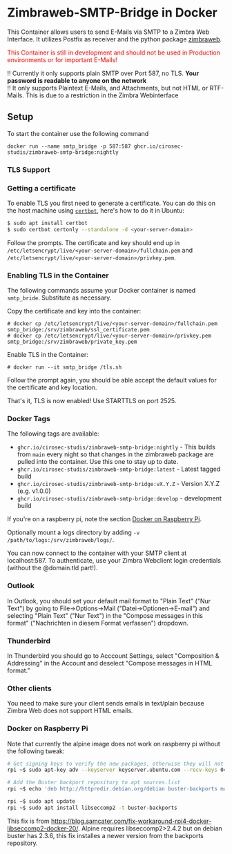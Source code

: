 # Zimbraweb-SMTP-Bridge in Docker

This Container allows users to send E-Mails via SMTP to a Zimbra Web Interface. It utilizes Postfix as receiver and the python package [zimbraweb](https://github.com/cirosec-studis/python-zimbra-web).

<span style="color: red;">This Container is still in development and should not be used in Production environments or for important E-Mails!</span>

‼ Currently it only supports plain SMTP over Port 587, no TLS. **Your password is readable to anyone on the network** <br />
‼ It only supports Plaintext E-Mails, and Attachments, but not HTML or RTF-Mails. This is due to a restriction in the Zimbra Webinterface<br />


## Setup

To start the container use the following command

```
docker run --name smtp_bridge -p 587:587 ghcr.io/cirosec-studis/zimbraweb-smtp-bridge:nightly
```

### TLS Support

### Getting a certificate

To enable TLS you first need to generate a certificate. You can do this on the host machine using [`certbot`](https://certbot.eff.org/), here's how to do it in Ubuntu:

```bash
$ sudo apt install certbot
$ sudo certbot certonly --standalone -d <your-server-domain>
```

Follow the prompts. The certificate and key should end up in `/etc/letsencrypt/live/<your-server-domain>/fullchain.pem` and `/etc/letsencrypt/live/<your-server-domain>/privkey.pem`. 

### Enabling TLS in the Container

The following commands assume your Docker container is named `smtp_bride`. Substitute as necessary.

Copy the certificate and key into the container:
```
# docker cp /etc/letsencrypt/live/<your-server-domain>/fullchain.pem smtp_bridge:/srv/zimbraweb/ssl_certificate.pem
# docker cp /etc/letsencrypt/live/<your-server-domain>/privkey.pem smtp_bridge:/srv/zimbraweb/private_key.pem
```

Enable TLS in the Container:
```
# docker run --it smtp_bridge /tls.sh
```

Follow the prompt again, you should be able accept the default values for the certificate and key location.

That's it, TLS is now enabled! Use STARTTLS on port 2525.

### Docker Tags

The following tags are available:

* `ghcr.io/cirosec-studis/zimbraweb-smtp-bridge:nightly` - This builds from `main` every night so that changes in the zimbraweb package are pulled into the container. Use this one to stay up to date.
* `ghcr.io/cirosec-studis/zimbraweb-smtp-bridge:latest` - Latest tagged build
* `ghcr.io/cirosec-studis/zimbraweb-smtp-bridge:vX.Y.Z` - Version X.Y.Z (e.g. v1.0.0)
* `ghcr.io/cirosec-studis/zimbraweb-smtp-bridge:develop` - development build



If you're on a raspberry pi, note the section [Docker on Raspberry Pi](#docker-on-raspberry-pi).

Optionally mount a logs directory by adding `-v /path/to/logs:/srv/zimbraweb/logs/`.

You can now connect to the container with your SMTP client at localhost:587.
To authenticate, use your Zimbra Webclient login credentials (without the @domain.tld part!).

### Outlook

In Outlook, you should set your default mail format to "Plain Text" ("Nur Text") by going to File->Options->Mail ("Datei->Optionen->E-mail") and selecting "Plain Text" ("Nur Text") in the "Compose messages in this format" ("Nachrichten in diesem Format verfassen") dropdown.

### Thunderbird

In Thunderbird you should go to Acccount Settings, select "Composition & Addressing" in the Account and deselect "Compose messages in HTML format."

### Other clients

You need to make sure your client sends emails in text/plain because Zimbra Web does not support HTML emails.

### Docker on Raspberry Pi

Note that currently the alpine image does not work on raspberry pi without the following tweak:

```bash
# Get signing keys to verify the new packages, otherwise they will not install
rpi ~$ sudo apt-key adv --keyserver keyserver.ubuntu.com --recv-keys 04EE7237B7D453EC 648ACFD622F3D138

# Add the Buster backport repository to apt sources.list
rpi ~$ echo 'deb http://httpredir.debian.org/debian buster-backports main contrib non-free' | sudo tee -a /etc/apt/sources.list.d/debian-backports.list

rpi ~$ sudo apt update
rpi ~$ sudo apt install libseccomp2 -t buster-backports
```

This fix is from https://blog.samcater.com/fix-workaround-rpi4-docker-libseccomp2-docker-20/. Alpine requires libseccomp2>2.4.2 but on debian buster has 2.3.6, this fix installes a newer version from the backports repository.
